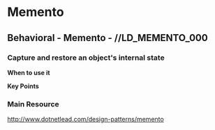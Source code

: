 # Memento
## Behavioral - Memento -  //LD_MEMENTO_000
### Capture and restore an object's internal state

**When to use it**


**Key Points**

### Main Resource
http://www.dotnetlead.com/design-patterns/memento












